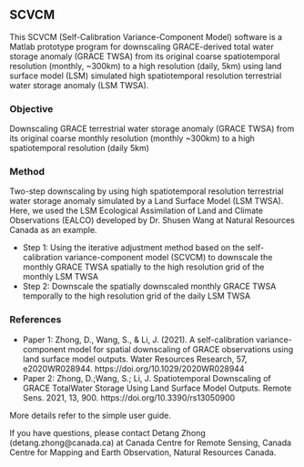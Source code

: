 <h2>SCVCM</h2>
<p>This SCVCM (Self-Calibration Variance-Component Model) software is a Matlab prototype program for downscaling GRACE-derived total water storage anomaly (GRACE TWSA) from its original coarse spatiotemporal resolution (monthly, ~300km) to a high resolution (daily, 5km) using land surface model (LSM) simulated high spatiotemporal resolution terrestrial water storage anomaly (LSM TWSA).</p>

<h3>Objective</h3> 
<p>Downscaling GRACE terrestrial water storage anomaly (GRACE TWSA) from its original coarse monthly resolution (monthly ~300km) to a high spatiotemporal resolution (daily 5km)</p>

<h3>Method</h3>
<p>Two-step downscaling by using high spatiotemporal resolution terrestrial water storage anomaly simulated by a Land Surface Model (LSM TWSA). Here, we used the LSM Ecological Assimilation of Land and Climate Observations (EALCO) developed by Dr. Shusen Wang at Natural Resources Canada as an example.</p>
<ul>
  <li>Step 1: Using the iterative adjustment method based on the self-calibration variance-component model (SCVCM) to downscale the monthly GRACE TWSA spatially to the high resolution grid of the monthly LSM TWSA
<li>Step 2: Downscale the spatially downscaled monthly GRACE TWSA temporally to the high resolution grid of the daily LSM TWSA
</ul>

<h3>References</h3>
<ul>
<li>Paper 1: Zhong, D., Wang, S., & Li, J. (2021). A self-calibration variance-component model for spatial downscaling of GRACE observations using land surface model outputs. Water Resources Research, 57, e2020WR028944. https://doi.org/10.1029/2020WR028944</li> 
<li>Paper 2: Zhong, D.;Wang, S.; Li, J. Spatiotemporal Downscaling of GRACE TotalWater Storage Using Land Surface Model Outputs. Remote Sens. 2021, 13, 900. 
  https://doi.org/10.3390/rs13050900</li> 
</ul>
<p>More details refer to the simple user guide.</p>

<p>If you have questions, please contact Detang Zhong (detang.zhong@canada.ca) at Canada Centre for Remote Sensing, Canada Centre for Mapping and Earth Observation, Natural Resources Canada.</p>


